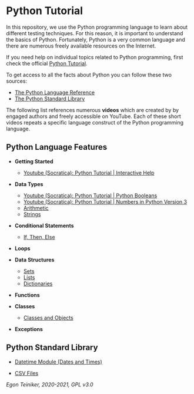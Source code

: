 # Python Tutorial

In this repository, we use the Python programming language to learn about different testing techniques.
For this reason, it is important to understand the basics of Python.
Fortunately, Python is a very common language and there are numerous freely available resources on the Internet.

If you need help on individual topics related to Python programming, first check the official
[Python Tutorial](https://docs.python.org/3/tutorial/index.html).

To get access to all the facts about Python you can follow these two sources:
* [The Python Language Reference](https://docs.python.org/3/reference/index.html)
* [The Python Standard Library](https://docs.python.org/3/library/index.html)

The following list references numerous **videos** which are created by by engaged authors and freely accessible on YouTube.
Each of these short videos repeats a specific language construct of the Python programming language.

## Python Language Features

  * **Getting Started**
      * [Youtube (Socratica):  Python Tutorial | Interactive Help](https://youtu.be/BVXv0-1Rcc8)
      
  * **Data Types** 
      * [Youtube (Socratica): Python Tutorial | Python Booleans](https://youtu.be/9OK32jb_TdI)
      * [Youtube (Socratica): Python Tutorial | Numbers in Python Version 3](https://youtu.be/_87ASgggEg0)
      * [Arithmetic](https://youtu.be/Aj8FQRIHJSc)
      * [Strings](https://youtu.be/iAzShkKzpJo)
  
  * **Conditional Statements** 
      * [If, Then, Else](https://youtu.be/f4KOjWS_KZs)
  
  * **Loops** 
  
  * **Data Structures** 
      * [Sets](https://youtu.be/sBvaPopWOmQ)
      * [Lists](https://youtu.be/ohCDWZgNIU0)
      * [Dictionaries](https://youtu.be/XCcpzWs-CI4)

  * **Functions** 
  
  * **Classes**
      * [Classes and Objects](https://youtu.be/apACNr7DC_s)

  * **Exceptions**
  
  
## Python Standard Library
  
  * [Datetime Module (Dates and Times)](https://youtu.be/RjMbCUpvIgw)
   
  * [CSV Files](https://youtu.be/Xi52tx6phRU)


*Egon Teiniker, 2020-2021, GPL v3.0*
